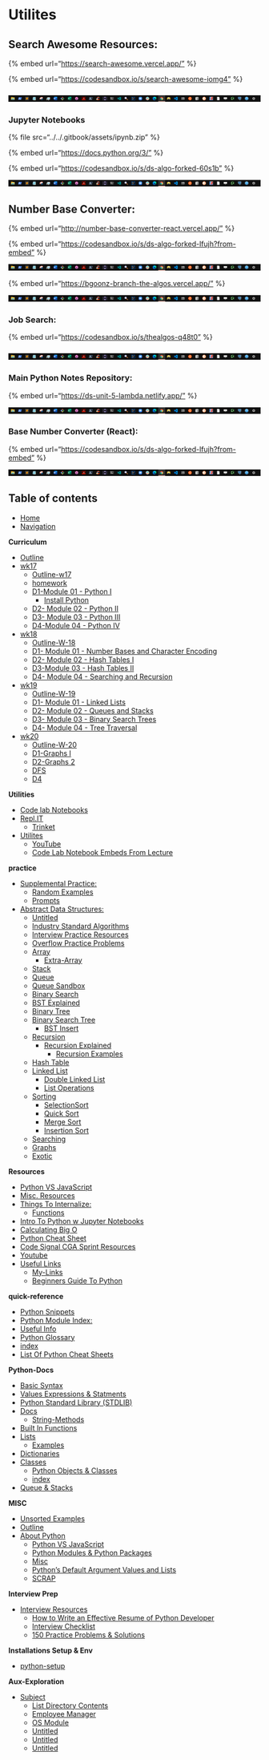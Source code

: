 Utilites
========

Search Awesome Resources:
-------------------------

{% embed url=“https://search-awesome.vercel.app/” %}

{% embed url=“https://codesandbox.io/s/search-awesome-iomg4” %}

### 

![](../../.gitbook/assets/image%20%284%29%20%286%29%20%285%29%20%281%29%20%281%29.png)

### Jupyter Notebooks

{% file src=“../../.gitbook/assets/ipynb.zip” %}

{% embed url=“https://docs.python.org/3/” %}

{% embed url=“https://codesandbox.io/s/ds-algo-forked-60s1b” %}

![](../../.gitbook/assets/image%20%284%29%20%286%29%20%285%29%20%281%29%20%281%29.png)

Number Base Converter:
----------------------

{% embed url=“http://number-base-converter-react.vercel.app/” %}

{% embed url=“https://codesandbox.io/s/ds-algo-forked-lfujh?from-embed” %}

![](../../.gitbook/assets/image%20%284%29%20%286%29%20%285%29%20%281%29%20%281%29.png)

{% embed url=“https://bgoonz-branch-the-algos.vercel.app/” %}

![](../../.gitbook/assets/image%20%284%29%20%286%29%20%285%29%20%281%29%20%281%29.png)

### Job Search:

{% embed url=“https://codesandbox.io/s/thealgos-q48t0” %}

### 

![](../../.gitbook/assets/image%20%284%29%20%286%29%20%285%29%20%281%29%20%281%29.png)

### Main Python Notes Repository:

{% embed url=“https://ds-unit-5-lambda.netlify.app/” %}

![](../../.gitbook/assets/image%20%284%29%20%286%29%20%285%29%20%281%29%20%281%29.png)

### Base Number Converter (React):

{% embed url=“https://codesandbox.io/s/ds-algo-forked-lfujh?from-embed” %}

![](../../.gitbook/assets/image%20%284%29%20%286%29%20%285%29%20%281%29%20%281%29.png)

Table of contents
-----------------

-   [Home](https://bgoonz42.gitbook.io/datastructures-in-pytho/README)
-   [Navigation](https://bgoonz42.gitbook.io/datastructures-in-pytho/navigation)

**Curriculum**

-   [Outline](https://bgoonz42.gitbook.io/datastructures-in-pytho/cirriculumn/untitled)
-   [wk17](https://bgoonz42.gitbook.io/datastructures-in-pytho/cirriculumn/untitled-3/README)
    -   [Outline-w17](https://bgoonz42.gitbook.io/datastructures-in-pytho/cirriculumn/untitled-3/outline)
    -   [homework](https://bgoonz42.gitbook.io/datastructures-in-pytho/cirriculumn/untitled-3/week-overview)
    -   [D1-Module 01 - Python I](https://bgoonz42.gitbook.io/datastructures-in-pytho/cirriculumn/untitled-3/untitled-2/README)
        -   [Install Python](https://bgoonz42.gitbook.io/datastructures-in-pytho/cirriculumn/untitled-3/untitled-2/install-python)
    -   [D2- Module 02 - Python II](https://bgoonz42.gitbook.io/datastructures-in-pytho/cirriculumn/untitled-3/untitled-1-1)
    -   [D3- Module 03 - Python III](https://bgoonz42.gitbook.io/datastructures-in-pytho/cirriculumn/untitled-3/untitled-1)
    -   [D4-Module 04 - Python IV](https://bgoonz42.gitbook.io/datastructures-in-pytho/cirriculumn/untitled-3/untitled)
-   [wk18](https://bgoonz42.gitbook.io/datastructures-in-pytho/cirriculumn/untitled-2/README)
    -   [Outline-W-18](https://bgoonz42.gitbook.io/datastructures-in-pytho/cirriculumn/untitled-2/untitled-4)
    -   [D1- Module 01 - Number Bases and Character Encoding](https://bgoonz42.gitbook.io/datastructures-in-pytho/cirriculumn/untitled-2/untitled-3)
    -   [D2- Module 02 - Hash Tables I](https://bgoonz42.gitbook.io/datastructures-in-pytho/cirriculumn/untitled-2/untitled-2)
    -   [D3-Module 03 - Hash Tables II](https://bgoonz42.gitbook.io/datastructures-in-pytho/cirriculumn/untitled-2/untitled-1)
    -   [D4- Module 04 - Searching and Recursion](https://bgoonz42.gitbook.io/datastructures-in-pytho/cirriculumn/untitled-2/untitled)
-   [wk19](https://bgoonz42.gitbook.io/datastructures-in-pytho/cirriculumn/untitled-4/README)
    -   [Outline-W-19](https://bgoonz42.gitbook.io/datastructures-in-pytho/cirriculumn/untitled-4/overview)
    -   [D1- Module 01 - Linked Lists](https://bgoonz42.gitbook.io/datastructures-in-pytho/cirriculumn/untitled-4/untitled-3)
    -   [D2- Module 02 - Queues and Stacks](https://bgoonz42.gitbook.io/datastructures-in-pytho/cirriculumn/untitled-4/untitled-7)
    -   [D3- Module 03 - Binary Search Trees](https://bgoonz42.gitbook.io/datastructures-in-pytho/cirriculumn/untitled-4/untitled-8)
    -   [D4- Module 04 - Tree Traversal](https://bgoonz42.gitbook.io/datastructures-in-pytho/cirriculumn/untitled-4/untitled-5)
-   [wk20](https://bgoonz42.gitbook.io/datastructures-in-pytho/cirriculumn/untitled-1/README)
    -   [Outline-W-20](https://bgoonz42.gitbook.io/datastructures-in-pytho/cirriculumn/untitled-1/overview)
    -   [D1-Graphs I](https://bgoonz42.gitbook.io/datastructures-in-pytho/cirriculumn/untitled-1/untitled-5)
    -   [D2-Graphs 2](https://bgoonz42.gitbook.io/datastructures-in-pytho/cirriculumn/untitled-1/untitled-4)
    -   [DFS](https://bgoonz42.gitbook.io/datastructures-in-pytho/cirriculumn/untitled-1/untitled-1)
    -   [D4](https://bgoonz42.gitbook.io/datastructures-in-pytho/cirriculumn/untitled-1/untitled-2)

**Utilities**

-   [Code lab Notebooks](https://bgoonz42.gitbook.io/datastructures-in-pytho/utilities/code-lab-notebooks)
-   [Repl.IT](https://bgoonz42.gitbook.io/datastructures-in-pytho/utilities/repl.it/README)
    -   [Trinket](https://bgoonz42.gitbook.io/datastructures-in-pytho/utilities/repl.it/trinket)
-   [Utilites](https://bgoonz42.gitbook.io/datastructures-in-pytho/utilities/untitled/README)
    -   [YouTube](https://bgoonz42.gitbook.io/datastructures-in-pytho/utilities/untitled/untitled)
    -   [Code Lab Notebook Embeds From Lecture](https://bgoonz42.gitbook.io/datastructures-in-pytho/utilities/untitled/code-lab-notebook-embeds-from-lecture)

**practice**

-   [Supplemental Practice:](https://bgoonz42.gitbook.io/datastructures-in-pytho/practice/supplemental-practice/README)
    -   [Random Examples](https://bgoonz42.gitbook.io/datastructures-in-pytho/practice/supplemental-practice/random-examples)
    -   [Prompts](https://bgoonz42.gitbook.io/datastructures-in-pytho/practice/supplemental-practice/prompts)
-   [Abstract Data Structures:](https://bgoonz42.gitbook.io/datastructures-in-pytho/practice/untitled/README)
    -   [Untitled](https://bgoonz42.gitbook.io/datastructures-in-pytho/practice/untitled/untitled-7)
    -   [Industry Standard Algorithms](https://bgoonz42.gitbook.io/datastructures-in-pytho/practice/untitled/industry-standard-algorithms)
    -   [Interview Practice Resources](https://bgoonz42.gitbook.io/datastructures-in-pytho/practice/untitled/interview-practice-resources)
    -   [Overflow Practice Problems](https://bgoonz42.gitbook.io/datastructures-in-pytho/practice/untitled/overflow-practice-problems)
    -   [Array](https://bgoonz42.gitbook.io/datastructures-in-pytho/practice/untitled/array/README)
        -   [Extra-Array](https://bgoonz42.gitbook.io/datastructures-in-pytho/practice/untitled/array/extra-array)
    -   [Stack](https://bgoonz42.gitbook.io/datastructures-in-pytho/practice/untitled/stack)
    -   [Queue](https://bgoonz42.gitbook.io/datastructures-in-pytho/practice/untitled/queue)
    -   [Queue Sandbox](https://bgoonz42.gitbook.io/datastructures-in-pytho/practice/untitled/queue-sandbox)
    -   [Binary Search](https://bgoonz42.gitbook.io/datastructures-in-pytho/practice/untitled/binary-search)
    -   [BST Explained](https://bgoonz42.gitbook.io/datastructures-in-pytho/practice/untitled/bst-explained)
    -   [Binary Tree](https://bgoonz42.gitbook.io/datastructures-in-pytho/practice/untitled/binary-tree)
    -   [Binary Search Tree](https://bgoonz42.gitbook.io/datastructures-in-pytho/practice/untitled/binary-search-tree/README)
        -   [BST Insert](https://bgoonz42.gitbook.io/datastructures-in-pytho/practice/untitled/binary-search-tree/bst-insert)
    -   [Recursion](https://bgoonz42.gitbook.io/datastructures-in-pytho/practice/untitled/untitled-6/README)
        -   [Recursion Explained](https://bgoonz42.gitbook.io/datastructures-in-pytho/practice/untitled/untitled-6/recursion-explained/README)
            -   [Recursion Examples](https://bgoonz42.gitbook.io/datastructures-in-pytho/practice/untitled/untitled-6/recursion-explained/recursion-examples)
    -   [Hash Table](https://bgoonz42.gitbook.io/datastructures-in-pytho/practice/untitled/untitled-5)
    -   [Linked List](https://bgoonz42.gitbook.io/datastructures-in-pytho/practice/untitled/untitled-4/README)
        -   [Double Linked List](https://bgoonz42.gitbook.io/datastructures-in-pytho/practice/untitled/untitled-4/double-linked-list)
        -   [List Operations](https://bgoonz42.gitbook.io/datastructures-in-pytho/practice/untitled/untitled-4/list-operations)
    -   [Sorting](https://bgoonz42.gitbook.io/datastructures-in-pytho/practice/untitled/untitled-3/README)
        -   [SelectionSort](https://bgoonz42.gitbook.io/datastructures-in-pytho/practice/untitled/untitled-3/selectionsort)
        -   [Quick Sort](https://bgoonz42.gitbook.io/datastructures-in-pytho/practice/untitled/untitled-3/untitled-7)
        -   [Merge Sort](https://bgoonz42.gitbook.io/datastructures-in-pytho/practice/untitled/untitled-3/merge-sort)
        -   [Insertion Sort](https://bgoonz42.gitbook.io/datastructures-in-pytho/practice/untitled/untitled-3/insertion-sort)
    -   [Searching](https://bgoonz42.gitbook.io/datastructures-in-pytho/practice/untitled/untitled-2)
    -   [Graphs](https://bgoonz42.gitbook.io/datastructures-in-pytho/practice/untitled/untitled-1)
    -   [Exotic](https://bgoonz42.gitbook.io/datastructures-in-pytho/practice/untitled/untitled)

**Resources**

-   [Python VS JavaScript](https://bgoonz42.gitbook.io/datastructures-in-pytho/resources/python-vs-javascript)
-   [Misc. Resources](https://bgoonz42.gitbook.io/datastructures-in-pytho/resources/untitled-1)
-   [Things To Internalize:](https://bgoonz42.gitbook.io/datastructures-in-pytho/resources/things-to-internalize/README)
    -   [Functions](https://bgoonz42.gitbook.io/datastructures-in-pytho/resources/things-to-internalize/functions)
-   [Intro To Python w Jupyter Notebooks](https://bgoonz42.gitbook.io/datastructures-in-pytho/resources/intro-to-python-w-jupyter-notebooks)
-   [Calculating Big O](https://bgoonz42.gitbook.io/datastructures-in-pytho/resources/calculating-big-o)
-   [Python Cheat Sheet](https://bgoonz42.gitbook.io/datastructures-in-pytho/resources/python-cheat-sheet)
-   [Code Signal CGA Sprint Resources](https://bgoonz42.gitbook.io/datastructures-in-pytho/resources/code-signal-cga-sprint-resources)
-   [Youtube](https://bgoonz42.gitbook.io/datastructures-in-pytho/resources/youtube)
-   [Useful Links](https://bgoonz42.gitbook.io/datastructures-in-pytho/resources/untitled/README)
    -   [My-Links](https://bgoonz42.gitbook.io/datastructures-in-pytho/resources/untitled/my-links)
    -   [Beginners Guide To Python](https://bgoonz42.gitbook.io/datastructures-in-pytho/resources/untitled/beginners-guide-to-python)

**quick-reference**

-   [Python Snippets](https://bgoonz42.gitbook.io/datastructures-in-pytho/quick-reference/python-snippets)
-   [Python Module Index:](https://bgoonz42.gitbook.io/datastructures-in-pytho/quick-reference/python-module-index)
-   [Useful Info](https://bgoonz42.gitbook.io/datastructures-in-pytho/quick-reference/untitled)
-   [Python Glossary](https://bgoonz42.gitbook.io/datastructures-in-pytho/quick-reference/python-glossary)
-   [index](https://bgoonz42.gitbook.io/datastructures-in-pytho/quick-reference/untitled-1)
-   [List Of Python Cheat Sheets](https://bgoonz42.gitbook.io/datastructures-in-pytho/quick-reference/bash-commands)

**Python-Docs**

-   [Basic Syntax](https://bgoonz42.gitbook.io/datastructures-in-pytho/stdlib/basic-syntax)
-   [Values Expressions & Statments](https://bgoonz42.gitbook.io/datastructures-in-pytho/stdlib/values-expressions-and-statments)
-   [Python Standard Library (STDLIB)](https://bgoonz42.gitbook.io/datastructures-in-pytho/stdlib/python-standard-library-stdlib)
-   [Docs](https://bgoonz42.gitbook.io/datastructures-in-pytho/stdlib/untitled/README)
    -   [String-Methods](https://bgoonz42.gitbook.io/datastructures-in-pytho/stdlib/untitled/string-methods)
-   [Built In Functions](https://bgoonz42.gitbook.io/datastructures-in-pytho/stdlib/built-in-functions)
-   [Lists](https://bgoonz42.gitbook.io/datastructures-in-pytho/stdlib/lists/README)
    -   [Examples](https://bgoonz42.gitbook.io/datastructures-in-pytho/stdlib/lists/examples)
-   [Dictionaries](https://bgoonz42.gitbook.io/datastructures-in-pytho/stdlib/dictionaries)
-   [Classes](https://bgoonz42.gitbook.io/datastructures-in-pytho/stdlib/classes/README)
    -   [Python Objects & Classes](https://bgoonz42.gitbook.io/datastructures-in-pytho/stdlib/classes/python-objects-and-classes)
    -   [index](https://bgoonz42.gitbook.io/datastructures-in-pytho/stdlib/classes/untitled)
-   [Queue & Stacks](https://bgoonz42.gitbook.io/datastructures-in-pytho/stdlib/queue-and-stacks)

**MISC**

-   [Unsorted Examples](https://bgoonz42.gitbook.io/datastructures-in-pytho/misc/unsorted-examples)
-   [Outline](https://bgoonz42.gitbook.io/datastructures-in-pytho/misc/outline)
-   [About Python](https://bgoonz42.gitbook.io/datastructures-in-pytho/misc/untitled/README)
    -   [Python VS JavaScript](https://bgoonz42.gitbook.io/datastructures-in-pytho/misc/untitled/python-vs-javascript)
    -   [Python Modules & Python Packages](https://bgoonz42.gitbook.io/datastructures-in-pytho/misc/untitled/untitled-1)
    -   [Misc](https://bgoonz42.gitbook.io/datastructures-in-pytho/misc/untitled/misc)
    -   [Python’s Default Argument Values and Lists](https://bgoonz42.gitbook.io/datastructures-in-pytho/misc/untitled/pythons-default-argument-values-and-lists)
    -   [SCRAP](https://bgoonz42.gitbook.io/datastructures-in-pytho/misc/untitled/untitled)

**Interview Prep**

-   [Interview Resources](https://bgoonz42.gitbook.io/datastructures-in-pytho/interview-prep/interview-resources/README)
    -   [How to Write an Effective Resume of Python Developer](https://bgoonz42.gitbook.io/datastructures-in-pytho/interview-prep/interview-resources/how-to-write-an-effective-resume-of-python-developer)
    -   [Interview Checklist](https://bgoonz42.gitbook.io/datastructures-in-pytho/interview-prep/interview-resources/interview-checklist)
    -   [150 Practice Problems & Solutions](https://bgoonz42.gitbook.io/datastructures-in-pytho/interview-prep/interview-resources/150-practice-problems-and-solutions)

**Installations Setup & Env**

-   [python-setup](https://bgoonz42.gitbook.io/datastructures-in-pytho/installations-setup-and-env/untitled)

**Aux-Exploration**

-   [Subject](https://bgoonz42.gitbook.io/datastructures-in-pytho/aux-exploration/subject/README)
    -   [List Directory Contents](https://bgoonz42.gitbook.io/datastructures-in-pytho/aux-exploration/subject/list-directory-contents)
    -   [Employee Manager](https://bgoonz42.gitbook.io/datastructures-in-pytho/aux-exploration/subject/untitled-5)
    -   [OS Module](https://bgoonz42.gitbook.io/datastructures-in-pytho/aux-exploration/subject/untitled-4)
    -   [Untitled](https://bgoonz42.gitbook.io/datastructures-in-pytho/aux-exploration/subject/untitled-3)
    -   [Untitled](https://bgoonz42.gitbook.io/datastructures-in-pytho/aux-exploration/subject/untitled-2)
    -   [Untitled](https://bgoonz42.gitbook.io/datastructures-in-pytho/aux-exploration/subject/untitled-1)
